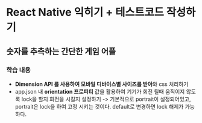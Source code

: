 # React Native 익히기 + 테스트코드 작성하기

## 숫자를 추측하는 간단한 게임 어플

### 학습 내용
- **Dimension API 를 사용하여 모바일 디바이스별 사이즈를 받아**와 css 처리하기
- app.json 내 **orientation 프로퍼티** 값을 활용하여 기기가 회전 될때 움직이지 않도록 lock을 할지 회전을 시킬지 설정하기 -> 기본적으로 portrait이 설정되어있고, portrait은 lock을 하여 고정 시키는 것이다. default로 변경하면 lock 해제가 가능하다.
